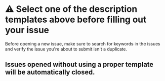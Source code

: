 # :warning: Select one of the description templates above before filling out your issue

Before opening a new issue, make sure to search for keywords in the issues and verify the issue
you're about to submit isn't a duplicate.

## **Issues opened without using a proper template will be automatically closed.**
